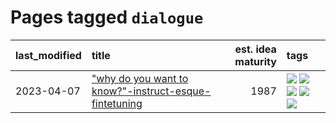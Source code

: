# Pages tagged `dialogue`

|last_modified|title|est. idea maturity|tags
|:---|:---|---:|:---|
|2023-04-07|["why do you want to know?"-instruct-esque-fintetuning](../whydoyouwantoknow.md)|1987|[![](https://img.shields.io/badge/tag-aiethics-fae99e)](../tags/aiethics.md) [![](https://img.shields.io/badge/tag-alignment-e168be)](../tags/alignment.md) [![](https://img.shields.io/badge/tag-dialogue-67053)](../tags/dialogue.md) [![](https://img.shields.io/badge/tag-models-7ffa70)](../tags/models.md) [![](https://img.shields.io/badge/tag-wip-97a75e)](../tags/wip.md)|